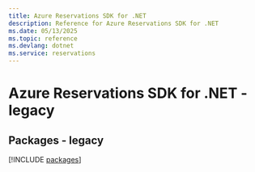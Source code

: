 ```yaml
---
title: Azure Reservations SDK for .NET
description: Reference for Azure Reservations SDK for .NET
ms.date: 05/13/2025
ms.topic: reference
ms.devlang: dotnet
ms.service: reservations
---
```

# Azure Reservations SDK for .NET - legacy
## Packages - legacy
[!INCLUDE [packages](reservations-index.md)]
